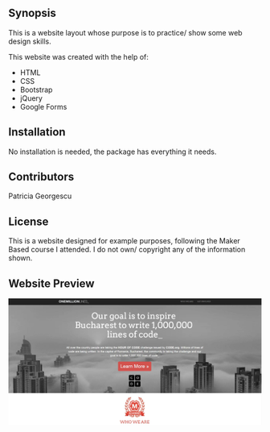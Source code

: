  
## Synopsis

This is a website layout whose purpose is to practice/ show some web design skills.  

This website was created with the help of:

* HTML
* CSS
* Bootstrap
* jQuery
* Google Forms

## Installation

No installation is needed, the package has everything it needs.

## Contributors

Patricia Georgescu

## License

This is a website designed for example purposes, following the Maker Based course I attended.
I do not own/ copyright any of the information shown.

## Website Preview

![Alt text](images/websitePreview.JPG?raw=true "Website Preview")